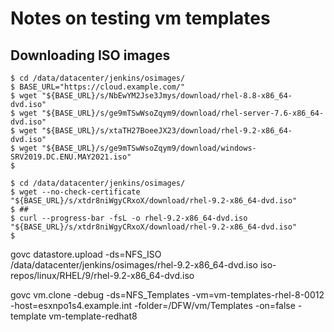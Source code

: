 
# Notes on testing vm templates


## Downloading ISO images

```shell
$ cd /data/datacenter/jenkins/osimages/
$ BASE_URL="https://cloud.example.com/"
$ wget "${BASE_URL}/s/NbEwYM2Jse3Jmys/download/rhel-8.8-x86_64-dvd.iso"
$ wget "${BASE_URL}/s/ge9mTSwWsoZqym9/download/rhel-server-7.6-x86_64-dvd.iso"
$ wget "${BASE_URL}/s/xtaTH27BoeeJX23/download/rhel-9.2-x86_64-dvd.iso"
$ wget "${BASE_URL}/s/ge9mTSwWsoZqym9/download/windows-SRV2019.DC.ENU.MAY2021.iso"
$ 
```

```shell
$ cd /data/datacenter/jenkins/osimages/
$ wget --no-check-certificate "${BASE_URL}/s/xtdr8niWgyCRxoX/download/rhel-9.2-x86_64-dvd.iso"
$ ## 
$ curl --progress-bar -fsL -o rhel-9.2-x86_64-dvd.iso "${BASE_URL}/s/xtdr8niWgyCRxoX/download/rhel-9.2-x86_64-dvd.iso"
$ 
```

govc datastore.upload -ds=NFS_ISO /data/datacenter/jenkins/osimages/rhel-9.2-x86_64-dvd.iso iso-repos/linux/RHEL/9/rhel-9.2-x86_64-dvd.iso

govc vm.clone -debug -ds=NFS_Templates -vm=vm-templates-rhel-8-0012 -host=esxnpo1s4.example.int -folder=/DFW/vm/Templates -on=false -template vm-template-redhat8
